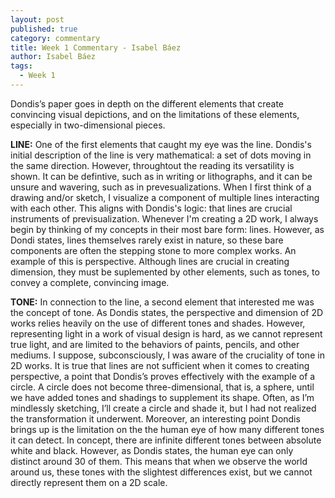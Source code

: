 ```yaml
---
layout: post
published: true
category: commentary
title: Week 1 Commentary - Isabel Báez
author: Isabel Báez
tags:
  - Week 1
---
```

Dondis’s paper goes in depth on the different elements that create convincing visual depictions, and on the limitations of these elements, especially in two-dimensional pieces. 

**LINE:**
One of the first elements that caught my eye was the line. Dondis's initial description of the line is very mathematical: a set of dots moving in the same direction. However, throughtout the reading its versatility is shown. It can be defintive, such as in writing or lithographs, and it can be unsure and wavering, such as in prevesualizations. When I first think of a drawing and/or sketch, I visualize a component of multiple lines interacting with each other. This aligns with Dondis's logic: that lines are crucial instruments of previsualization. Whenever I'm creating a 2D work, I always begin by thinking of my concepts in their most bare form: lines. However, as Dondi states, lines themselves rarely exist in nature, so these bare components are often the stepping stone to more complex works. An example of this is perspective. Although lines are crucial in creating dimension, they must be suplemented by other elements, such as tones, to convey a complete, convincing image. 


**TONE:**
In connection to the line, a second element that interested me was the concept of tone. As Dondis states, the perspective and dimension of 2D works relies heavily on the use of different tones and shades. However, representing light in a work of visual design is hard, as we cannot represent true light, and are limited to the behaviors of paints, pencils, and other mediums. I suppose, subconsciously, I was aware of the cruciality of tone in 2D works. It is true that lines are not sufficient when it comes to creating perspective, a point that Dondis’s proves effectively with the example of a circle. A circle does not become three-dimensional, that is, a sphere, until we have added tones and shadings to supplement its shape. Often, as I’m mindlessly sketching, I’ll create a circle and shade it, but I had not realized the transformation it underwent. Moreover, an interesting point Dondis brings up is the limitation on the the human eye of how many different tones it can detect. In concept, there are infinite different tones between absolute white and black. However, as Dondis states, the human eye can only distinct around 30 of them. This means that when we observe the world around us, these tones with the slightest differences exist, but we cannot directly represent them on a 2D scale.
